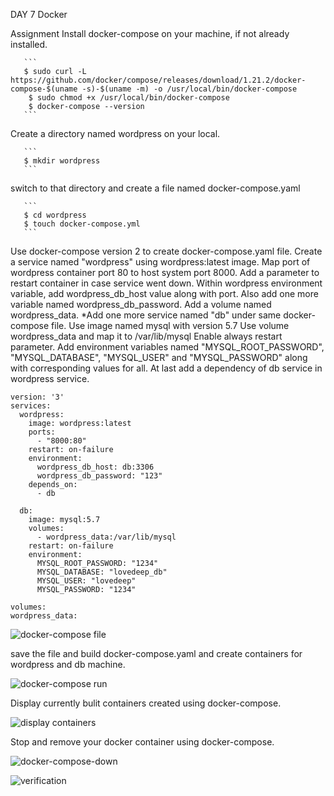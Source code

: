 DAY 7 Docker

Assignment
Install docker-compose on your machine, if not already installed. 

       ```
       $ sudo curl -L https://github.com/docker/compose/releases/download/1.21.2/docker-compose-$(uname -s)-$(uname -m) -o /usr/local/bin/docker-compose
        $ sudo chmod +x /usr/local/bin/docker-compose
        $ docker-compose --version
       ```

Create a directory named wordpress on your local.

       ```
       $ mkdir wordpress
       ```
 
switch to that directory and create a file named docker-compose.yaml 

       ```
       $ cd wordpress
       $ touch docker-compose.yml
       ```

Use docker-compose version 2 to create docker-compose.yaml file. 
Create a service named "wordpress" using wordpress:latest image. 
Map port of wordpress container port 80 to host system port 8000. 
Add a parameter to restart container in case service went down. 
Within wordpress environment variable, add wordpress_db_host value along with port. 
Also add one more variable named wordpress_db_password. 
Add a volume named wordpress_data. 
*Add one more service named "db" under same docker-compose file. 
Use image named mysql with version 5.7
Use volume wordpress_data and map it to /var/lib/mysql
Enable always restart parameter.
Add environment variables named "MYSQL_ROOT_PASSWORD", "MYSQL_DATABASE", "MYSQL_USER" and "MYSQL_PASSWORD" along with corresponding values for all.
At last add a dependency of db service in wordpress service.

```
version: '3'
services:
  wordpress:
    image: wordpress:latest
    ports:
      - "8000:80"
    restart: on-failure
    environment:
      wordpress_db_host: db:3306
      wordpress_db_password: "123"
    depends_on:
      - db

  db:
    image: mysql:5.7
    volumes:
      - wordpress_data:/var/lib/mysql
    restart: on-failure
    environment:
      MYSQL_ROOT_PASSWORD: "1234"
      MYSQL_DATABASE: "lovedeep_db"
      MYSQL_USER: "lovedeep"
      MYSQL_PASSWORD: "1234"

volumes:
wordpress_data:
```

![docker-compose file]()

save the file and build docker-compose.yaml and create containers for wordpress and db machine.

![docker-compose run]()

Display currently bulit containers created using docker-compose.

![display containers]()

Stop and remove your docker container using docker-compose.

![docker-compose-down]()



![verification]()